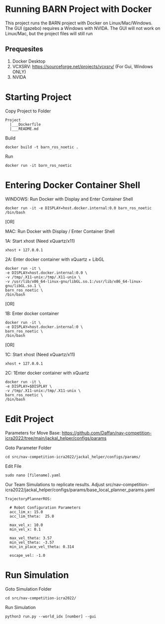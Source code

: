# Running BARN Project with Docker

This project runs the BARN project with Docker on Linux/Mac/Windows. The GUI (gazebo) requires a Windows with NVIDA. The GUI will not work on Linux/Mac, but the project files will still run

## Prequesites

1. Docker Desktop
2. VCXSRV: https://sourceforge.net/projects/vcxsrv/ (For Gui, Windows ONLY)
3. NVIDA

# Starting Project

Copy Project to Folder

    Project
      |___Dockerfile
      |___README.md


Build

    docker build -t barn_ros_noetic .

Run

    docker run -it barn_ros_noetic

# Entering Docker Container Shell

WINDOWS: Run Docker with Display and Enter Container Shell

    docker run -it -e DISPLAY=host.docker.internal:0.0 barn_ros_noetic /bin/bash

[OR]

MAC: Run Docker with Display / Enter Container Shell

1A: Start xhost (Need xQuartz/x11)
    
    xhost + 127.0.0.1


2A: Enter docker container with xQuartz + LibGL

    docker run -it \
    -e DISPLAY=host.docker.internal:0.0 \
    -v /tmp/.X11-unix:/tmp/.X11-unix \
    -v /usr/lib/x86_64-linux-gnu/libGL.so.1:/usr/lib/x86_64-linux-gnu/libGL.so.1 \
    barn_ros_noetic \
    /bin/bash

[OR]

1B: Enter docker container

    docker run -it \
    -e DISPLAY=host.docker.internal:0 \
    barn_ros_noetic \
    /bin/bash

[OR]

1C: Start xhost (Need xQuartz/x11)

    xhost + 127.0.0.1

2C: 1Enter docker container with xQuartz

    docker run -it \
    -e DISPLAY=$DISPLAY \
    -v /tmp/.X11-unix:/tmp/.X11-unix \
    barn_ros_noetic \
    /bin/bash


# Edit Project

Parameters for Move Base: https://github.com/Daffan/nav-competition-icra2022/tree/main/jackal_helper/configs/params

Goto Parameter Folder

    cd src/nav-competition-icra2022/jackal_helper/configs/params/

Edit File

    sudo nano [filename].yaml

Our Team Simulations to replicate results. Adjust src/nav-competition-icra2022/jackal_helper/configs/params/base_local_planner_params.yaml

    TrajectoryPlannerROS:

      # Robot Configuration Parameters
      acc_lim_x: 15.0
      acc_lim_theta:  25.0
    
      max_vel_x: 10.0
      min_vel_x: 0.1
    
      max_vel_theta: 3.57
      min_vel_theta: -3.57
      min_in_place_vel_theta: 0.314
      
      escape_vel: -1.0

# Run Simulation

Goto Simulation Folder

    cd src/nav-competition-icra2022/

Run Simulation

    python3 run.py --world_idx [number] --gui



